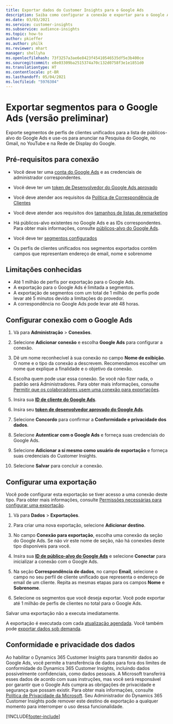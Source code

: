 ```yaml
---
title: Exportar dados do Customer Insights para o Google Ads
description: Saiba como configurar a conexão e exportar para o Google Ads.
ms.date: 03/03/2021
ms.service: customer-insights
ms.subservice: audience-insights
ms.topic: how-to
author: pkieffer
ms.author: philk
ms.reviewer: mhart
manager: shellyha
ms.openlocfilehash: 73f3257a3ae6e8423f45410546535df5e3b400ce
ms.sourcegitcommit: e8e03309ba2515374a70c132d0758f3e1e1851d0
ms.translationtype: HT
ms.contentlocale: pt-BR
ms.lasthandoff: 05/04/2021
ms.locfileid: "5976304"
---
```

# <a name="export-segments-to-google-ads-preview"></a>Exportar segmentos para o Google Ads (versão preliminar)

Exporte segmentos de perfis de clientes unificados para a lista de públicos-alvo do Google Ads e use-os para anunciar na Pesquisa do Google, no Gmail, no YouTube e na Rede de Display do Google. 

## <a name="prerequisites-for-connection"></a>Pré-requisitos para conexão

-   Você deve ter uma [conta do Google Ads](https://ads.google.com/) e as credenciais de administrador correspondentes.
-   Você deve ter um [token de Desenvolvedor do Google Ads aprovado](https://developers.google.com/google-ads/api/docs/first-call/dev-token) 
-   Você deve atender aos requisitos da [Política de Correspondência de Clientes](https://support.google.com/adspolicy/answer/6299717)
-   Você deve atender aos requisitos dos [tamanhos de listas de remarketing](https://support.google.com/google-ads/answer/7558048) 

-   Há públicos-alvo existentes no Google Ads e as IDs correspondentes. Para obter mais informações, consulte [públicos-alvo do Google Ads](https://support.google.com/google-ads/answer/7558048?hl=en#:~:text=Audience%20lists%20is%20a%20section,Display%20Network%20through%20remarketing%20campaigns.).
-   Você deve ter [segmentos configurados](segments.md)
-   Os perfis de clientes unificados nos segmentos exportados contêm campos que representam endereço de email, nome e sobrenome

## <a name="known-limitations"></a>Limitações conhecidas

- Até 1 milhão de perfis por exportação para o Google Ads.
- A exportação para o Google Ads é limitada a segmentos.
- A exportação de segmentos com um total de 1 milhão de perfis pode levar até 5 minutos devido a limitações do provedor. 
- A correspondência no Google Ads pode levar até 48 horas.

## <a name="set-up-connection-to-google-ads"></a>Configurar conexão com o Google Ads

1. Vá para **Administração** > **Conexões**.

1. Selecione **Adicionar conexão** e escolha **Google Ads** para configurar a conexão.

1. Dê um nome reconhecível à sua conexão no campo **Nome de exibição**. O nome e o tipo da conexão a descrevem. Recomendamos escolher um nome que explique a finalidade e o objetivo da conexão.

1. Escolha quem pode usar essa conexão. Se você não fizer nada, o padrão será Administradores. Para obter mais informações, consulte [Permitir que os colaboradores usem uma conexão para exportações](connections.md#allow-contributors-to-use-a-connection-for-exports).

1. Insira sua **[ID de cliente do Google Ads](https://support.google.com/google-ads/answer/1704344)**.

1. Insira seu **[token de desenvolvedor aprovado do Google Ads](https://developers.google.com/google-ads/api/docs/first-call/dev-token)**.

1. Selecione **Concordo** para confirmar a **Conformidade e privacidade dos dados**.

1. Selecione **Autenticar com o Google Ads** e forneça suas credenciais do Google Ads.

1. Selecione **Adicionar a si mesmo como usuário de exportação** e forneça suas credenciais do Customer Insights.

1. Selecione **Salvar** para concluir a conexão. 

## <a name="configure-an-export"></a>Configurar uma exportação

Você pode configurar esta exportação se tiver acesso a uma conexão deste tipo. Para obter mais informações, consulte [Permissões necessárias para configurar uma exportação](export-destinations.md#set-up-a-new-export).

1. Vá para **Dados** > **Exportações**.

1. Para criar uma nova exportação, selecione **Adicionar destino**.

1. No campo **Conexão para exportação**, escolha uma conexão da seção do Google Ads. Se não vir este nome de seção, não há conexões deste tipo disponíveis para você.

1. Insira sua **[ID de público-alvo do Google Ads](https://support.google.com/google-ads/answer/7558048?hl=en#:~:text=Audience%20lists%20is%20a%20section,Display%20Network%20through%20remarketing%20campaigns.)** e selecione **Conectar** para inicializar a conexão com o Google Ads.

1. Na seção **Correspondência de dados**, no campo **Email**, selecione o campo no seu perfil de cliente unificado que representa o endereço de email de um cliente. Repita as mesmas etapas para os campos **Nome** e **Sobrenome**.

1. Selecione os segmentos que você deseja exportar. Você pode exportar até 1 milhão de perfis de clientes no total para o Google Ads.

Salvar uma exportação não a executa imediatamente.

A exportação é executada com cada [atualização agendada](system.md#schedule-tab). Você também pode [exportar dados sob demanda](export-destinations.md#run-exports-on-demand). 

## <a name="data-privacy-and-compliance"></a>Conformidade e privacidade dos dados

Ao habilitar o Dynamics 365 Customer Insights para transmitir dados ao Google Ads, você permite a transferência de dados para fora dos limites de conformidade do Dynamics 365 Customer Insights, incluindo dados possivelmente confidenciais, como dados pessoais. A Microsoft transferirá esses dados de acordo com suas instruções, mas você será responsável por garantir que o Google Ads cumpra as obrigações de privacidade e segurança que possam existir. Para obter mais informações, consulte [Política de Privacidade da Microsoft](https://go.microsoft.com/fwlink/?linkid=396732).
Seu Administrador do Dynamics 365 Customer Insights pode remover este destino de exportação a qualquer momento para interromper o uso dessa funcionalidade.


[!INCLUDE[footer-include](../includes/footer-banner.md)]
